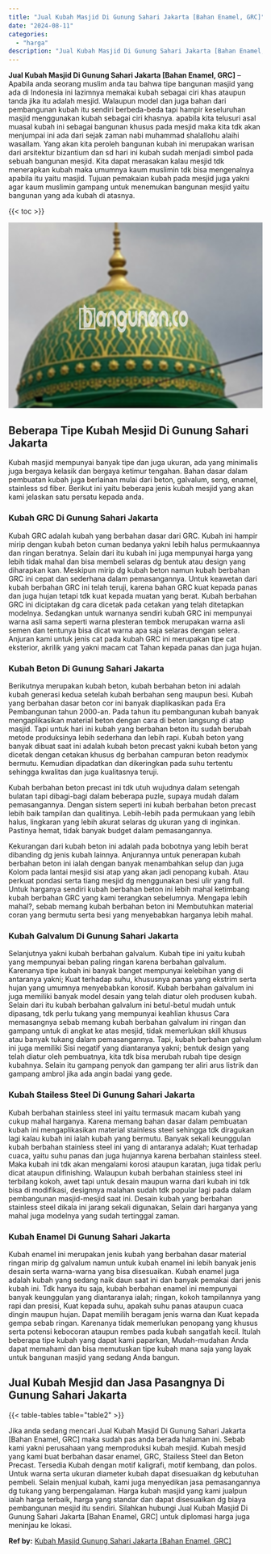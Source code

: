 ```yaml
---
title: "Jual Kubah Masjid Di Gunung Sahari Jakarta [Bahan Enamel, GRC]"
date: "2024-08-11"
categories: 
  - "harga"
description: "Jual Kubah Masjid Di Gunung Sahari Jakarta [Bahan Enamel, GRC]. Jika anda sedang mencari Jual Kubah Masjid Di Gunung Sahari Jakarta [Bahan Enamel, GRC] mak..."
---
```


**Jual Kubah Masjid Di Gunung Sahari Jakarta \[Bahan Enamel, GRC\]** – Apabila anda seorang muslim anda tau bahwa tipe bangunan masjid yang ada di Indonesia ini lazimnya memakai kubah sebagai ciri khas ataupun tanda jika itu adalah mesjid. Walaupun model dan juga bahan dari pembangunan kubah itu sendiri berbeda-beda tapi hampir keseluruhan masjid menggunakan kubah sebagai ciri khasnya. apabila kita telusuri asal muasal kubah ini sebagai bangunan khusus pada mesjid maka kita tdk akan menjumpai ini ada dari sejak zaman nabi muhammad shalallohu alaihi wasallam. Yang akan kita peroleh bangunan kubah ini merupakan warisan dari arsitektur bizantium dan sd hari ini kubah sudah menjadi simbol pada sebuah bangunan mesjid. Kita dapat merasakan kalau mesjid tdk menerapkan kubah maka umumnya kaum muslimin tdk bisa mengenalnya apabila itu yaitu masjid. Tujuan pemakaian kubah pada mesjid juga yakni agar kaum muslimin gampang untuk menemukan bangunan mesjid yaitu bangunan yang ada kubah di atasnya.

{{< toc >}}

![Jual Kubah Masjid Di Gunung Sahari Jakarta [Bahan Enamel, GRC]](/images/jual-kubah-masjid-21.png)

## Beberapa Tipe Kubah Mesjid Di Gunung Sahari Jakarta

Kubah masjid mempunyai banyak tipe dan juga ukuran, ada yang minimalis juga bergaya kelasik dan bergaya ketimur tengahan. Bahan dasar dalam pembuatan kubah juga berlainan mulai dari beton, galvalum, seng, enamel, stainless sd fiber. Berikut ini yaitu beberapa jenis kubah mesjid yang akan kami jelaskan satu persatu kepada anda.

### Kubah GRC Di Gunung Sahari Jakarta

Kubah GRC adalah kubah yang berbahan dasar dari GRC. Kubah ini hampir mirip dengan kubah beton cuman bedanya yakni lebih halus permukaannya dan ringan beratnya. Selain dari itu kubah ini juga mempunyai harga yang lebih tidak mahal dan bisa membeli selaras dg bentuk atau design yang diharapkan kan. Meskipun mirip dg kubah beton namun kubah berbahan GRC ini cepat dan sederhana dalam pemasangannya. Untuk keawetan dari kubah berbahan GRC ini telah teruji, karena bahan GRC kuat kepada panas dan juga hujan tetapi tdk kuat kepada muatan yang berat. Kubah berbahan GRC ini diciptakan dg cara dicetak pada cetakan yang telah ditetapkan modelnya. Sedangkan untuk warnanya sendiri kubah GRC ini mempunyai warna asli sama seperti warna plesteran tembok merupakan warna asli semen dan tentunya bisa dicat warna apa saja selaras dengan selera. Anjuran kami untuk jenis cat pada kubah GRC ini merupakan tipe cat eksterior, akrilik yang yakni macam cat Tahan kepada panas dan juga hujan.

### Kubah Beton Di Gunung Sahari Jakarta

Berikutnya merupakan kubah beton, kubah berbahan beton ini adalah kubah generasi kedua setelah kubah berbahan seng maupun besi. Kubah yang berbahan dasar beton cor ini banyak diaplikasikan pada Era Pembangunan tahun 2000-an. Pada tahun itu pembangunan kubah banyak mengaplikasikan material beton dengan cara di beton langsung di atap masjid. Tapi untuk hari ini kubah yang berbahan beton itu sudah berubah metode produksinya lebih sederhana dan lebih rapi. Kubah beton yang banyak dibuat saat ini adalah kubah beton precast yakni kubah beton yang dicetak dengan cetakan khusus dg berbahan campuran beton readymix bermutu. Kemudian dipadatkan dan dikeringkan pada suhu tertentu sehingga kwalitas dan juga kualitasnya teruji.

Kubah berbahan beton precast ini tdk utuh wujudnya dalam setengah bulatan tapi dibagi-bagi dalam beberapa puzle, supaya mudah dalam pemasangannya. Dengan sistem seperti ini kubah berbahan beton precast lebih baik tampilan dan qualitinya. Lebih-lebih pada permukaan yang lebih halus, lingkaran yang lebih akurat selaras dg ukuran yang di inginkan. Pastinya hemat, tidak banyak budget dalam pemasangannya.

Kekurangan dari kubah beton ini adalah pada bobotnya yang lebih berat dibanding dg jenis kubah lainnya. Anjurannya untuk penerapan kubah berbahan beton ini ialah dengan banyak menambahkan selup dan juga Kolom pada lantai mesjid sisi atap yang akan jadi penopang kubah. Atau perkuat pondasi serta tiang mesjid dg menggunakan besi ulir yang full. Untuk harganya sendiri kubah berbahan beton ini lebih mahal ketimbang kubah berbahan GRC yang kami terangkan sebelumnya. Mengapa lebih mahal?, sebab memang kubah berbahan beton ini Membutuhkan material coran yang bermutu serta besi yang menyebabkan harganya lebih mahal.

### Kubah Galvalum Di Gunung Sahari Jakarta

Selanjutnya yakni kubah berbahan galvalum. Kubah tipe ini yaitu kubah yang mempunyai beban paling ringan karena berbahan galvalum. Karenanya tipe kubah ini banyak banget mempunyai kelebihan yang di antaranya yakni; Kuat terhadap suhu, khususnya panas yang ekstrim serta hujan yang umumnya menyebabkan korosif. Kubah berbahan galvalum ini juga memiliki banyak model desain yang telah diatur oleh produsen kubah. Selain dari itu kubah berbahan galvalum ini betul-betul mudah untuk dipasang, tdk perlu tukang yang mempunyai keahlian khusus Cara memasangnya sebab memang kubah berbahan galvalum ini ringan dan gampang untuk di angkat ke atas mesjid, tidak memerlukan skill khusus atau banyak tukang dalam pemasangannya. Tapi, kubah berbahan galvalum ini juga memiliki Sisi negatif yang diantaranya yakni; bentuk design yang telah diatur oleh pembuatnya, kita tdk bisa merubah rubah tipe design kubahnya. Selain itu gampang penyok dan gampang ter aliri arus listrik dan gampang ambrol jika ada angin badai yang gede.

### Kubah Stailess Steel Di Gunung Sahari Jakarta

Kubah berbahan stainless steel ini yaitu termasuk macam kubah yang cukup mahal harganya. Karena memang bahan dasar dalam pembuatan kubah ini mengaplikasikan material stainless steel sehingga tdk diragukan lagi kalau kubah ini ialah kubah yang bermutu. Banyak sekali keunggulan kubah berbahan stainless steel ini yang di antaranya adalah; Kuat terhadap cuaca, yaitu suhu panas dan juga hujannya karena berbahan stainless steel. Maka kubah ini tdk akan mengalami korosi ataupun karatan, juga tidak perlu dicat ataupun difinishing. Walaupun kubah berbahan stainless steel ini terbilang kokoh, awet tapi untuk desain maupun warna dari kubah ini tdk bisa di modifikasi, designnya malahan sudah tdk popular lagi pada dalam pembangunan masjid-mesjid saat ini. Desain kubah yang berbahan stainless steel dikala ini jarang sekali digunakan, Selain dari harganya yang mahal juga modelnya yang sudah tertinggal zaman.

### Kubah Enamel Di Gunung Sahari Jakarta

Kubah enamel ini merupakan jenis kubah yang berbahan dasar material ringan mirip dg galvalum namun untuk kubah enamel ini lebih banyak jenis desain serta warna-warna yang bisa disesuaikan. Kubah enamel juga adalah kubah yang sedang naik daun saat ini dan banyak pemakai dari jenis kubah ini. Tdk hanya itu saja, kubah berbahan enamel ini mempunyai banyak keunggulan yang diantaranya ialah; ringan, kokoh tampilannya yang rapi dan presisi, Kuat kepada suhu, apakah suhu panas ataupun cuaca dingin maupun hujan. Dapat memilih beragam jenis warna dan Kuat kepada gempa sebab ringan. Karenanya tidak memerlukan penopang yang khusus serta potensi kebocoran ataupun rembes pada kubah sangatlah kecil. Itulah beberapa tipe kubah yang dapat kami paparkan, Mudah-mudahan Anda dapat memahami dan bisa memutuskan tipe kubah mana saja yang layak untuk bangunan masjid yang sedang Anda bangun.

## Jual Kubah Mesjid dan Jasa Pasangnya Di Gunung Sahari Jakarta

{{< table-tables table="table2" >}}

Jika anda sedang mencari Jual Kubah Masjid Di Gunung Sahari Jakarta \[Bahan Enamel, GRC\] maka sudah pas anda berada halaman ini. Sebab kami yakni perusahaan yang memproduksi kubah mesjid. Kubah mesjid yang kami buat berbahan dasar enamel, GRC, Stailess Steel dan Beton Precast. Tersedia Kubah dengan motif kaligrafi, motif kembang, dan polos. Untuk warna serta ukuran diameter kubah dapat disesuaikan dg kebutuhan pembeli. Selain menjual kubah, kami juga menyedikan jasa pemasangannya dg tukang yang berpengalaman. Harga kubah masjid yang kami jualpun ialah harga terbaik, harga yang standar dan dapat disesuaikan dg biaya pembangunan mesjid itu sendiri. Silahkan hubungi Jual Kubah Masjid Di Gunung Sahari Jakarta \[Bahan Enamel, GRC\] untuk diplomasi harga juga meninjau ke lokasi.

**Ref by:** [Kubah Masjid Gunung Sahari Jakarta [Bahan Enamel, GRC]](https://id.wikipedia.org/wiki/Kubah)
